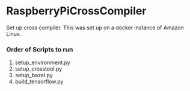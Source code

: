 # RaspberryPiCrossCompiler
Set up cross compiler. This was set up on a docker instance of Amazon Linux. 

### Order of Scripts to run
1. setup_environment.py
2. setup_crosstool.py
3. setup_bazel.py
4. build_tensorflow.py
